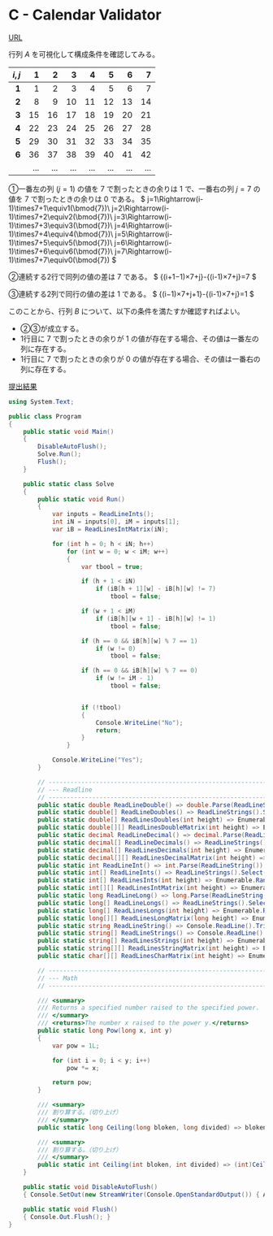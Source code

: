# C - Calendar Validator

[URL](https://atcoder.jp/contests/abc225/tasks/abc225_c)

行列 $A$ を可視化して構成条件を確認してみる。

| $i,j$ |1|2|3|4|5|6|7|
|-:|-:|-:|-:|-:|-:|-:|-:|
|**1**|1|2|3|4|5|6|7|
|**2**|8|9|10|11|12|13|14|
|**3**|15|16|17|18|19|20|21|
|**4**|22|23|24|25|26|27|28|
|**5**|29|30|31|32|33|34|35|
|**6**|36|37|38|39|40|41|42|
||...|...|...|...|...|...|...|

①一番左の列 $(j=1)$ の値を $7$ で割ったときの余りは $1$ で、一番右の列 $j=7$ の値を $7$ で割ったときの余りは $0$ である。
$
j=1\Rightarrow(i-1)\times7+1\equiv1(\bmod{7})\\
j=2\Rightarrow(i-1)\times7+2\equiv2(\bmod{7})\\
j=3\Rightarrow(i-1)\times7+3\equiv3(\bmod{7})\\
j=4\Rightarrow(i-1)\times7+4\equiv4(\bmod{7})\\
j=5\Rightarrow(i-1)\times7+5\equiv5(\bmod{7})\\
j=6\Rightarrow(i-1)\times7+6\equiv6(\bmod{7})\\
j=7\Rightarrow(i-1)\times7+7\equiv0(\bmod{7})
$

②連続する2行で同列の値の差は $7$ である。
$
\{(i+1−1)×7+j\}-\{(i-1)×7+j\}=7
$

③連続する2列で同行の値の差は $1$ である。
$
\{(i−1)×7+j+1\}-\{(i-1)×7+j\}=1
$

このことから、行列 $B$ について、以下の条件を満たすか確認すればよい。

- ②③が成立する。
- 1行目に $7$ で割ったときの余りが $1$ の値が存在する場合、その値は一番左の列に存在する。
- 1行目に $7$ で割ったときの余りが $0$ の値が存在する場合、その値は一番右の列に存在する。

[提出結果](https://atcoder.jp/contests/abc225/submissions/52233240)

```csharp title="C#"
using System.Text;

public class Program
{
    public static void Main()
    {
        DisableAutoFlush();
        Solve.Run();
        Flush();
    }

    public static class Solve
    {
        public static void Run()
        {
            var inputs = ReadLineInts();
            int iN = inputs[0], iM = inputs[1];
            var iB = ReadLinesIntMatrix(iN);

            for (int h = 0; h < iN; h++)
                for (int w = 0; w < iM; w++)
                {
                    var tbool = true;

                    if (h + 1 < iN)
                        if (iB[h + 1][w] - iB[h][w] != 7)
                            tbool = false;

                    if (w + 1 < iM)
                        if (iB[h][w + 1] - iB[h][w] != 1)
                            tbool = false;

                    if (h == 0 && iB[h][w] % 7 == 1)
                        if (w != 0)
                            tbool = false;

                    if (h == 0 && iB[h][w] % 7 == 0)
                        if (w != iM - 1)
                            tbool = false;


                    if (!tbool)
                    {
                        Console.WriteLine("No");
                        return;
                    }
                }

            Console.WriteLine("Yes");
        }

        // ----------------------------------------------------------------------------------------------------
        // --- Readline
        // ----------------------------------------------------------------------------------------------------
        public static double ReadLineDouble() => double.Parse(ReadLineString());
        public static double[] ReadLineDoubles() => ReadLineStrings().Select(double.Parse).ToArray();
        public static double[] ReadLinesDoubles(int height) => Enumerable.Range(0, height).Select(_ => ReadLineDouble()).ToArray();
        public static double[][] ReadLinesDoubleMatrix(int height) => Enumerable.Range(0, height).Select(_ => ReadLineDoubles()).ToArray();
        public static decimal ReadLineDecimal() => decimal.Parse(ReadLineString());
        public static decimal[] ReadLineDecimals() => ReadLineStrings().Select(decimal.Parse).ToArray();
        public static decimal[] ReadLinesDecimals(int height) => Enumerable.Range(0, height).Select(_ => ReadLineDecimal()).ToArray();
        public static decimal[][] ReadLinesDecimalMatrix(int height) => Enumerable.Range(0, height).Select(_ => ReadLineDecimals()).ToArray();
        public static int ReadLineInt() => int.Parse(ReadLineString());
        public static int[] ReadLineInts() => ReadLineStrings().Select(int.Parse).ToArray();
        public static int[] ReadLinesInts(int height) => Enumerable.Range(0, height).Select(_ => ReadLineInt()).ToArray();
        public static int[][] ReadLinesIntMatrix(int height) => Enumerable.Range(0, height).Select(_ => ReadLineInts()).ToArray();
        public static long ReadLineLong() => long.Parse(ReadLineString());
        public static long[] ReadLineLongs() => ReadLineStrings().Select(long.Parse).ToArray();
        public static long[] ReadLinesLongs(int height) => Enumerable.Range(0, height).Select(_ => ReadLineLong()).ToArray();
        public static long[][] ReadLinesLongMatrix(long height) => Enumerable.Range(0, (int)height).Select(_ => ReadLineLongs()).ToArray();
        public static string ReadLineString() => Console.ReadLine().TrimStart().TrimEnd();
        public static string[] ReadLineStrings() => Console.ReadLine().TrimStart().TrimEnd().Split();
        public static string[] ReadLinesStrings(int height) => Enumerable.Range(0, height).Select(_ => ReadLineString()).ToArray();
        public static string[][] ReadLinesStringMatrix(int height) => Enumerable.Range(0, height).Select(_ => ReadLineStrings()).ToArray();
        public static char[][] ReadLinesCharMatrix(int height) => Enumerable.Range(0, height).Select(_ => ReadLineString().ToCharArray()).ToArray();

        // ----------------------------------------------------------------------------------------------------
        // --- Math
        // ----------------------------------------------------------------------------------------------------

        /// <summary>
        /// Returns a specified number raised to the specified power.
        /// </summary>
        /// <returns>The number x raised to the power y.</returns>
        public static long Pow(long x, int y)
        {
            var pow = 1L;

            for (int i = 0; i < y; i++)
                pow *= x;

            return pow;
        }

        /// <summary>
        /// 割り算する。（切り上げ）
        /// </summary>
        public static long Ceiling(long bloken, long divided) => bloken % divided == 0L ? bloken / divided : bloken / divided + 1L;

        /// <summary>
        /// 割り算する。（切り上げ）
        /// </summary>
        public static int Ceiling(int bloken, int divided) => (int)Ceiling((long)bloken, divided);
    }

    public static void DisableAutoFlush()
    { Console.SetOut(new StreamWriter(Console.OpenStandardOutput()) { AutoFlush = false }); }

    public static void Flush()
    { Console.Out.Flush(); }
}
```
